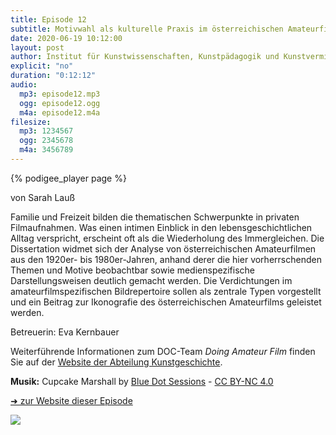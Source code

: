 ```yaml
---
title: Episode 12
subtitle: Motivwahl als kulturelle Praxis im österreichischen Amateurfilm der 1920er- bis 1980er-Jahre | Sarah Lauß
date: 2020-06-19 10:12:00
layout: post
author: Institut für Kunstwissenschaften, Kunstpädagogik und Kunstvermittlung
explicit: "no"
duration: "0:12:12"
audio:
  mp3: episode12.mp3
  ogg: episode12.ogg
  m4a: episode12.m4a
filesize:
  mp3: 1234567
  ogg: 2345678
  m4a: 3456789
---
```


{% podigee_player page %}

von Sarah Lauß

Familie und Freizeit bilden die thematischen Schwerpunkte in privaten Filmaufnahmen. Was einen intimen Einblick in den lebensgeschichtlichen Alltag verspricht, erscheint oft als die Wiederholung des Immergleichen. Die Dissertation widmet sich der Analyse von österreichischen Amateurfilmen aus den 1920er- bis 1980er-Jahren, anhand derer die hier vorherrschenden Themen und Motive beobachtbar sowie medienspezifische Darstellungsweisen deutlich gemacht werden. Die Verdichtungen im amateurfilmspezifischen Bildrepertoire sollen als zentrale Typen vorgestellt und ein Beitrag zur Ikonografie des österreichischen Amateurfilms geleistet werden.

Betreuerin: Eva Kernbauer

Weiterführende Informationen zum DOC-Team _Doing Amateur Film_ finden Sie auf der [Website der Abteilung Kunstgeschichte](https://www.angewandtekunstgeschichte.net/forschung/doing-amateur-film).

**Musik:** Cupcake Marshall by [Blue Dot Sessions](https://freemusicarchive.org/music/Blue_Dot_Sessions) - [CC BY-NC 4.0](https://creativecommons.org/licenses/by-nc/4.0/)

[➜ zur Website dieser Episode](https://channel-clayton.uni-ak.ac.at/index.php/motivwahl-als-kulturelle-praxis-im-osterreichischen-amateurfilm-der-1920er-bis-1980er-jahre/)

![](https://channel-clayton.uni-ak.ac.at/wp-content/uploads/2020/06/channel-clayton-mithoeren-sarah-lauss-small-1024x1024.jpg)
